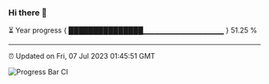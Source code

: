### Hi there 👋

⏳ Year progress { ███████████████▁▁▁▁▁▁▁▁▁▁▁▁▁▁▁ } 51.25 %

---

⏰ Updated on Fri, 07 Jul 2023 01:45:51 GMT

![Progress Bar CI](https://github.com/liununu/liununu/workflows/Progress%20Bar%20CI/badge.svg)
